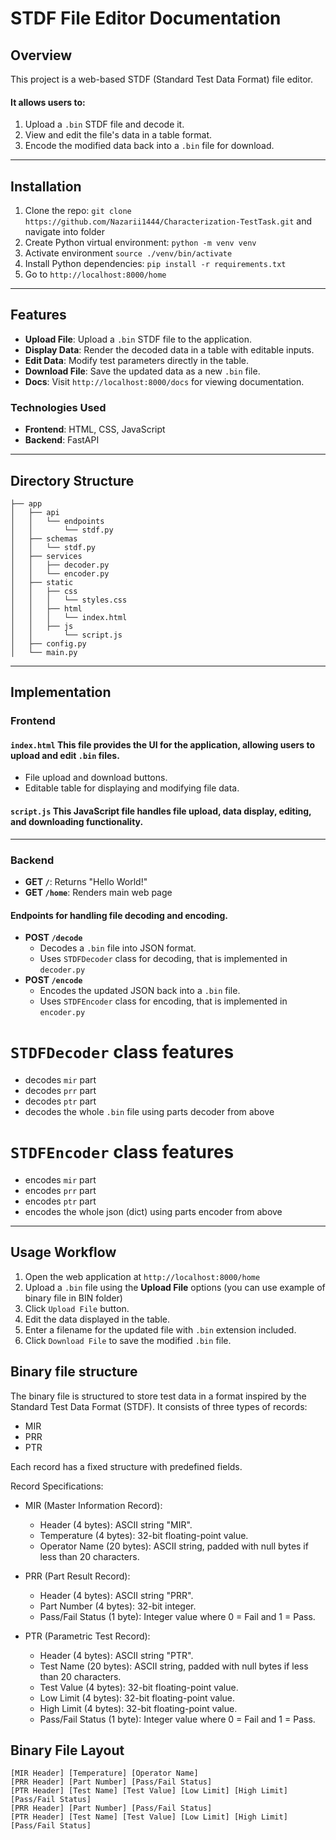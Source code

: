 # STDF File Editor Documentation

## Overview
This project is a web-based STDF (Standard Test Data Format) file editor.

#### It allows users to:

1. Upload a `.bin` STDF file and decode it.
2. View and edit the file's data in a table format.
3. Encode the modified data back into a `.bin` file for download.

---
## Installation
1. Clone the repo: `git clone https://github.com/Nazarii1444/Characterization-TestTask.git` and navigate into folder
2. Create Python virtual environment: `python -m venv venv`
3. Activate environment `source ./venv/bin/activate`
4. Install Python dependencies: `pip install -r requirements.txt`
5. Go to `http://localhost:8000/home`

---

## Features

- **Upload File**: Upload a `.bin` STDF file to the application.
- **Display Data**: Render the decoded data in a table with editable inputs.
- **Edit Data**: Modify test parameters directly in the table.
- **Download File**: Save the updated data as a new `.bin` file.
- **Docs**: Visit `http://localhost:8000/docs` for viewing documentation.

### Technologies Used
- **Frontend**: HTML, CSS, JavaScript
- **Backend**: FastAPI

---

## Directory Structure
```plaintext
├── app
│   ├── api
│   │   └── endpoints
│   │       └── stdf.py
│   ├── schemas
│   │   └── stdf.py
│   ├── services
│   │   ├── decoder.py
│   │   └── encoder.py
│   ├── static
│   │   ├── css
│   │   │   └── styles.css
│   │   ├── html
│   │   │   └── index.html
│   │   ├── js
│   │       └── script.js
│   ├── config.py
│   └── main.py
```

---

## Implementation

### Frontend

#### `index.html` This file provides the UI for the application, allowing users to upload and edit `.bin` files.
- File upload and download buttons.
- Editable table for displaying and modifying file data.

#### `script.js` This JavaScript file handles file upload, data display, editing, and downloading functionality.

---

### Backend
- **GET `/`**: Returns "Hello World!"
- **GET `/home`**: Renders main web page

#### Endpoints for handling file decoding and encoding.

- **POST `/decode`**
  - Decodes a `.bin` file into JSON format.
  - Uses `STDFDecoder` class for decoding, that is implemented in `decoder.py`
- **POST `/encode`**
  - Encodes the updated JSON back into a `.bin` file.
  - Uses `STDFEncoder` class for encoding, that is implemented in `encoder.py`

# `STDFDecoder` class features
- decodes `mir` part
- decodes `prr` part
- decodes `ptr` part
- decodes the whole `.bin` file using parts decoder from above

# `STDFEncoder` class features
- encodes `mir` part
- encodes `prr` part
- encodes `ptr` part
- encodes the whole json (dict) using parts encoder from above
---

## Usage Workflow

1. Open the web application at `http://localhost:8000/home`
2. Upload a `.bin` file using the **Upload File** options (you can use example of binary file in BIN folder)
3. Click `Upload File` button.
4. Edit the data displayed in the table.
5. Enter a filename for the updated file with `.bin` extension included.
6. Click `Download File` to save the modified `.bin` file.

## Binary file structure
The binary file is structured to store test data in a format inspired by the Standard Test Data Format (STDF). It consists of three types of records:
- MIR
- PRR
- PTR

Each record has a fixed structure with predefined fields.

Record Specifications:
- MIR (Master Information Record):

    - Header (4 bytes): ASCII string "MIR".
    - Temperature (4 bytes): 32-bit floating-point value.
    - Operator Name (20 bytes): ASCII string, padded with null bytes if less than 20 characters.

- PRR (Part Result Record):
    - Header (4 bytes): ASCII string "PRR".
    - Part Number (4 bytes): 32-bit integer.
    - Pass/Fail Status (1 byte): Integer value where 0 = Fail and 1 = Pass.

- PTR (Parametric Test Record):

  - Header (4 bytes): ASCII string "PTR".
  - Test Name (20 bytes): ASCII string, padded with null bytes if less than 20 characters.
  - Test Value (4 bytes): 32-bit floating-point value.
  - Low Limit (4 bytes): 32-bit floating-point value.
  - High Limit (4 bytes): 32-bit floating-point value.
  - Pass/Fail Status (1 byte): Integer value where 0 = Fail and 1 = Pass.

## Binary File Layout
```
[MIR Header] [Temperature] [Operator Name]
[PRR Header] [Part Number] [Pass/Fail Status]
[PTR Header] [Test Name] [Test Value] [Low Limit] [High Limit] [Pass/Fail Status]
[PRR Header] [Part Number] [Pass/Fail Status]
[PTR Header] [Test Name] [Test Value] [Low Limit] [High Limit] [Pass/Fail Status]
```